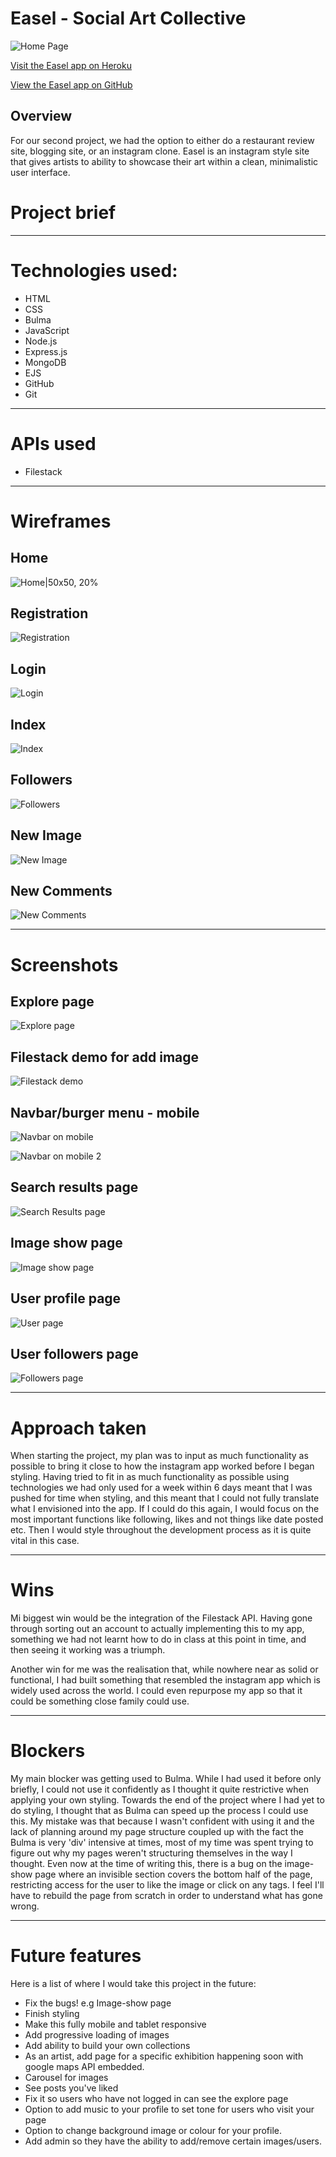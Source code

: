 # Easel - Social Art Collective
![Home Page](./readme-images/easel-homepage.png)

[Visit the Easel app on Heroku](http://bit.ly/EaselSAC)

[View the Easel app on GitHub](https://github.com/curtisburns/wdi-project-two)
## Overview

For our second project, we had the option to either do a restaurant review site,
blogging site, or an instagram clone. Easel is an instagram style site that
gives artists to ability to showcase their art within a clean, minimalistic
user interface.

# Project brief
___
# Technologies used:

* HTML
* CSS
* Bulma
* JavaScript
* Node.js
* Express.js
* MongoDB
* EJS
* GitHub
* Git
___
# APIs used

* Filestack
___

# Wireframes

## Home

 ![Home|50x50, 20%](readme-images/Home.png)

## Registration

 ![Registration](readme-images/Registration.png)

## Login

 ![Login](readme-images/Login.png)

## Index

 ![Index](readme-images/Index.png)

## Followers

 ![Followers](readme-images/Followers.png)

## New Image

 ![New Image](readme-images/New-Image.png)

## New Comments

 ![New Comments](readme-images/New-Comments.png)
___
# Screenshots

## Explore page

![Explore page](./readme-images/explore-page.png)

## Filestack demo for add image

![Filestack demo](./readme-images/filestack-demo.png)

## Navbar/burger menu - mobile

![Navbar on mobile](readme-images/mobile.png)

![Navbar on mobile 2](readme-images/burger-menu-open.png)


## Search results page

![Search Results page](./readme-images/search-results-page.png)

## Image show page

![Image show page](./readme-images/comments.png)

## User profile page

![User page](./readme-images/user-page.png)

## User followers page

![Followers page](./readme-images/followers-page.png)

___
# Approach taken

When starting the project, my plan was to input as much functionality as possible to bring it close to how the instagram app worked before I began styling. Having tried to fit in as much functionality as possible using technologies we had only used for a week within 6 days meant that I was pushed for time when styling, and this meant that I could not fully translate what I envisioned into the app. If I could do this again, I would focus on the most important functions like following, likes and not things like date posted etc. Then I would style throughout the development process as it is quite vital in this case.  
___
# Wins

Mi biggest win would be the integration of the Filestack API. Having gone through sorting out an account to actually implementing this to my app, something we had not learnt how to do in class at this point in time, and then seeing it working was a triumph.

Another win for me was the realisation that, while nowhere near as solid or functional, I had built something that resembled the instagram app which is widely used across the world. I could even repurpose my app so that it could be something close family could use.
___
# Blockers

My main blocker was getting used to Bulma. While I had used it before only briefly, I could not use it confidently as I thought it quite restrictive when applying your own styling. Towards the end of the project where I had yet to do styling, I thought that as Bulma can speed up the process I could use this. My mistake was that because I wasn't confident with using it and the lack of planning around my page structure coupled up with the fact the Bulma is very 'div' intensive at times, most of my time was spent trying to figure out why my pages weren't structuring themselves in the way I thought. Even now at the time of writing this, there is a bug on the image-show page where an invisible section covers the bottom half of the page, restricting access for the user to like the image or click on any tags. I feel I'll have to rebuild the page from scratch in order to understand what has gone wrong.
___
# Future features

Here is a list of where I would take this project in the future:

  * Fix the bugs! e.g Image-show page
  * Finish styling
  * Make this fully mobile and tablet responsive
  * Add progressive loading of images
  * Add ability to build your own collections
  * As an artist, add page for a specific exhibition happening soon with google maps API embedded.
  * Carousel for images
  * See posts you've liked
  * Fix it so users who have not logged in can see the explore page
  * Option to add music to your profile to set tone for users who visit your page
  * Option to change background image or colour for your profile.
  * Add admin so they have the ability to add/remove certain images/users.
